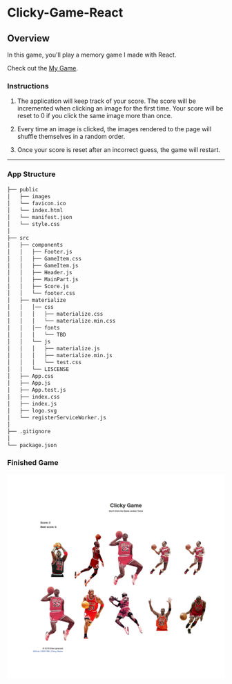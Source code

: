 # Clicky-Game-React

## Overview

In this game, you'll play a memory game I made with React.

Check out the [My Game](https://iggy788.github.io/Clicky-Game-React/).
### Instructions

1. The application will keep track of your score. The score will be incremented when clicking an image for the first time. Your score will be reset to 0 if you click the same image more than once.

2. Every time an image is clicked, the images rendered to the page will shuffle themselves in a random order.

3. Once your score is reset after an incorrect guess, the game will restart.
- - -
### App Structure
```
├── public
│   ├── images
│   └── favicon.ico
│   └── index.html
│   └── manifest.json
│   └── style.css
│
├── src
│   ├── components
│   │   ├── Footer.js
│   │   ├── GameItem.css
│   │   ├── GameItem.js
│   │   ├── Header.js
│   │   ├── MainPart.js
│   │   ├── Score.js
│   │   └── footer.css
│   ├── materialize
│   │   │── css
│   │   │   ├── materialize.css
│   │   │   └── materialize.min.css
│   │   │── fonts
│   │   │   └── TBD
│   │   └── js
│   │   │   ├── materialize.js
│   │   │   ├── materialize.min.js
│   │   │   └── test.css
│   │   └── LISCENSE
│   ├── App.css
│   ├── App.js
│   ├── App.test.js
│   ├── index.css
│   ├── index.js
│   ├── logo.svg
│   └── registerServiceWorker.js
│
├── .gitignore
│
└── package.json
```
### Finished Game
![Jordan Game](././public/images/jordan_game.png)
